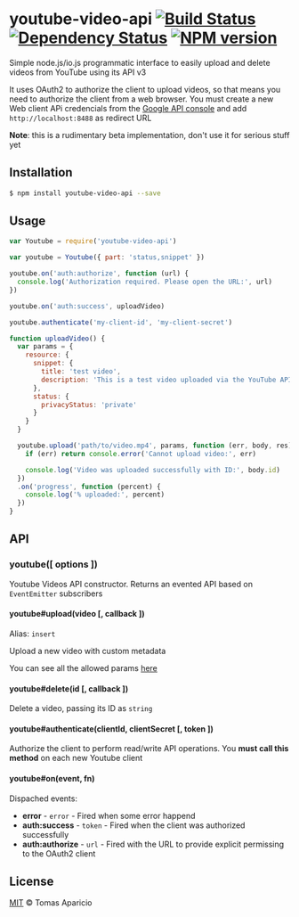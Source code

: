 # youtube-video-api [![Build Status](https://travis-ci.org/h2non/youtube-video-api.svg?branch=master)][travis] [![Dependency Status](https://gemnasium.com/h2non/youtube-video-api.png)][gemnasium] [![NPM version](https://badge.fury.io/js/youtube-video-api.png)][npm]

Simple node.js/io.js programmatic interface to easily upload and delete videos from YouTube using its API v3

It uses OAuth2 to authorize the client to upload videos, so that means you need to authorize the client from a web browser.
You must create a new Web client APi credencials from the [Google API console](https://code.google.com/apis/console) 
and add `http://localhost:8488` as redirect URL

**Note**: this is a rudimentary beta implementation, don't use it for serious stuff yet

## Installation

```bash
$ npm install youtube-video-api --save
```

## Usage

```js
var Youtube = require('youtube-video-api')
```

```js
var youtube = Youtube({ part: 'status,snippet' })

youtube.on('auth:authorize', function (url) {
  console.log('Authorization required. Please open the URL:', url)
})

youtube.on('auth:success', uploadVideo)

youtube.authenticate('my-client-id', 'my-client-secret')

function uploadVideo() {
  var params = {
    resource: {
      snippet: {
        title: 'test video',
        description: 'This is a test video uploaded via the YouTube API'
      },
      status: {
        privacyStatus: 'private'
      }
    }
  }

  youtube.upload('path/to/video.mp4', params, function (err, body, res) {
    if (err) return console.error('Cannot upload video:', err)

    console.log('Video was uploaded successfully with ID:', body.id)
  })
  .on('progress', function (percent) {
    console.log('% uploaded:', percent)
  })
}

```
 
## API

### youtube([ options ])

Youtube Videos API constructor. Returns an evented API based on `EventEmitter` subscribers

#### youtube#upload(video [, callback ])
Alias: `insert`

Upload a new video with custom metadata

You can see all the allowed params [here](https://developers.google.com/youtube/v3/docs/videos/insert)

#### youtube#delete(id [, callback ])

Delete a video, passing its ID as `string`

#### youtube#authenticate(clientId, clientSecret [, token ])

Authorize the client to perform read/write API operations. You **must call this method** on each new Youtube client 

#### youtube#on(event, fn)

Dispached events:

- **error** - `error` - Fired when some error happend
- **auth:success** - `token` - Fired when the client was authorized successfully
- **auth:authorize** - `url` - Fired with the URL to provide explicit permissing to the OAuth2 client

## License

[MIT](http://opensource.org/licenses/MIT) © Tomas Aparicio

[travis]: https://travis-ci.org/h2non/youtube-video-api
[gemnasium]: https://gemnasium.com/h2non/youtube-video-api
[npm]: http://npmjs.org/package/youtube-video-api
[grunt]: http://gruntjs.com

